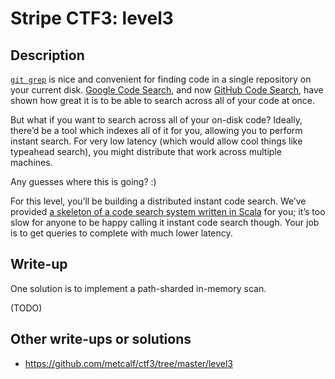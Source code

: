 # Stripe CTF3: level3

## Description

[`git grep`](https://www.kernel.org/pub/software/scm/git/docs/git-grep.html) is nice and convenient for finding code in a single repository on your current disk. [Google Code Search](http://en.wikipedia.org/wiki/Google_Code_Search), and now [GitHub Code Search](https://github.com/blog/1381-a-whole-new-code-search), have shown how great it is to be able to search across all of your code at once.

But what if you want to search across all of your on-disk code? Ideally, there’d be a tool which indexes all of it for you, allowing you to perform instant search. For very low latency (which would allow cool things like typeahead search), you might distribute that work across multiple machines.

Any guesses where this is going? :)

For this level, you’ll be building a distributed instant code search. We’ve provided [a skeleton of a code search system written in Scala](https://github.com/ctfs/write-ups/tree/master/stripe-ctf3/level3/problem) for you; it’s too slow for anyone to be happy calling it instant code search though. Your job is to get queries to complete with much lower latency.

## Write-up

One solution is to implement a path-sharded in-memory scan.

(TODO)

## Other write-ups or solutions

* <https://github.com/metcalf/ctf3/tree/master/level3>
